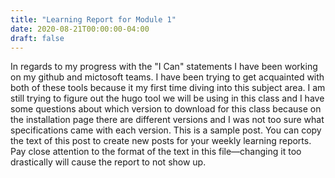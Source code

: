```yaml
---
title: "Learning Report for Module 1"
date: 2020-08-21T00:00:00-04:00
draft: false
---
```

In regards to my progress with the "I Can" statements I have been working on my github and mictosoft teams. I have been trying to get acquainted with both of these tools because it my first time diving into this subject area. I am still trying to figure out the hugo tool we will be using in this class and I have some questions about which version to download for this class because on the installation page there are different versions and I was not too sure what specifications came with each version.
This is a sample post. You can copy the text of this post to create new posts for your weekly learning reports. Pay close attention to the format of the text in this file—changing it too drastically will cause the report to not show up.
